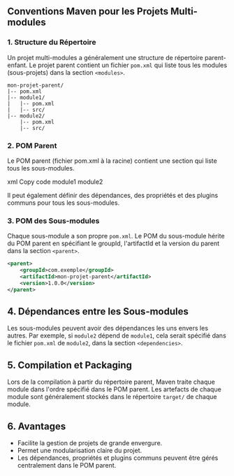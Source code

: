 ## Conventions Maven pour les Projets Multi-modules

### 1. Structure du Répertoire
Un projet multi-modules a généralement une structure de répertoire parent-enfant. Le projet parent contient un fichier `pom.xml` qui liste tous les modules (sous-projets) dans la section `<modules>`.

```plaintext
mon-projet-parent/
|-- pom.xml
|-- module1/
|   |-- pom.xml
|   |-- src/
|-- module2/
    |-- pom.xml
    |-- src/
```

### 2. POM Parent
Le POM parent (fichier pom.xml à la racine) contient une section <modules> qui liste tous les sous-modules.

xml
Copy code
<modules>
    <module>module1</module>
    <module>module2</module>
</modules>

Il peut également définir des dépendances, des propriétés et des plugins communs pour tous les sous-modules.

### 3. POM des Sous-modules

Chaque sous-module a son propre `pom.xml`. Le POM du sous-module hérite du POM parent en spécifiant le groupId, l'artifactId et la version du parent dans la section `<parent>`.

```xml
<parent>
    <groupId>com.exemple</groupId>
    <artifactId>mon-projet-parent</artifactId>
    <version>1.0.0</version>
</parent>
```

## **4. Dépendances entre les Sous-modules**
Les sous-modules peuvent avoir des dépendances les uns envers les autres. 
Par exemple, si `module2` dépend de `module1`, cela serait spécifié dans le fichier `pom.xml` de `module2`,
dans la section `<dependencies>`.

## **5. Compilation et Packaging**
Lors de la compilation à partir du répertoire parent, Maven traite chaque module dans l'ordre spécifié dans le POM parent.
Les artefacts de chaque module sont généralement stockés dans le répertoire `target/` de chaque module.

## **6. Avantages**
- Facilite la gestion de projets de grande envergure.
- Permet une modularisation claire du projet.
- Les dépendances, propriétés et plugins communs peuvent être gérés centralement dans le POM parent.
